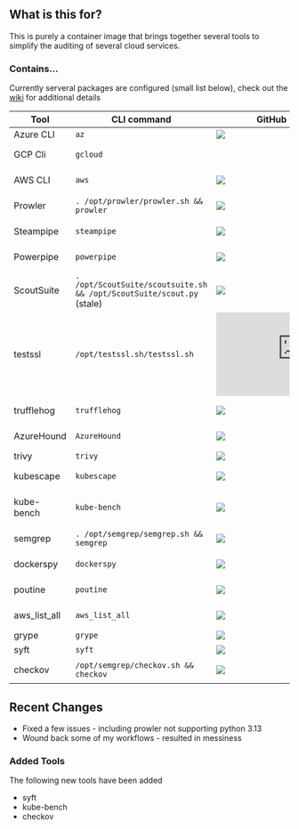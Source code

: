 ## What is this for?
This is purely a container image that brings together several tools to simplify the auditing of several cloud services.

### Contains...
Currently serveral packages are configured (small list below), check out the [wiki](https://github.com/SethBodine/docker/wiki/) for additional details

| Tool | CLI command | GitHub Commit Age | Wiki URL |
| --- | --- | --- | --- |
| Azure CLI | `az` | ![](https://img.shields.io/github/last-commit/Azure/azure-cli) | [Using az cli ](https://github.com/SethBodine/docker/wiki/Cloud-Authentication-via-CLI#azure) |
| GCP Cli | `gcloud` | | [Using gcloud cli](https://github.com/SethBodine/docker/wiki/Cloud-Authentication-via-CLI#gcp) |
| AWS CLI | `aws` | ![](https://img.shields.io/github/last-commit/aws/aws-cli) | [Using aws cli](https://github.com/SethBodine/docker/wiki/Cloud-Authentication-via-CLI#aws) |
| Prowler | `. /opt/prowler/prowler.sh && prowler` | ![](https://img.shields.io/github/last-commit/prowler-cloud/prowler) | [Using Prowler](https://github.com/SethBodine/docker/wiki/Using-Prowler) |
| Steampipe | `steampipe` | ![](https://img.shields.io/github/last-commit/turbot/steampipe) | [Using steampipe](https://github.com/SethBodine/docker/wiki/Using-Steampipe) |
| Powerpipe | `powerpipe` | ![](https://img.shields.io/github/last-commit/turbot/powerpipe) | [Using powerpipe](https://github.com/SethBodine/docker/wiki/Using-Powerpipe) |
| ScoutSuite | `. /opt/ScoutSuite/scoutsuite.sh && /opt/ScoutSuite/scout.py` (stale) | ![](https://img.shields.io/github/last-commit/nccgroup/ScoutSuite) | [Using ScoutSuite](https://github.com/SethBodine/docker/wiki/Using-ScoutSuite) |
| testssl | `/opt/testssl.sh/testssl.sh` | ![](https://img.shields.io/github/last-commit/drwetter/testssl.sh) | [Using testssl.sh](https://github.com/SethBodine/docker/wiki/Using-testssl.sh) |
| trufflehog | `trufflehog` | ![](https://img.shields.io/github/last-commit/trufflesecurity/trufflehog) | [Using Trufflehog](https://github.com/SethBodine/docker/wiki/Using-Trufflehog) |
| AzureHound | `AzureHound` | ![](https://img.shields.io/github/last-commit/BloodHoundAD/AzureHound) | [Using AzureHound](https://github.com/SethBodine/docker/wiki/Using-AzureHound)| 
| trivy | `trivy` | ![](https://img.shields.io/github/last-commit/aquasecurity/trivy) | [Using trivy](https://github.com/SethBodine/docker/wiki/Using-trivy) |
| kubescape | `kubescape` | ![](https://img.shields.io/github/last-commit/kubescape/kubescape) | [Using kubescape](https://github.com/SethBodine/docker/wiki/Using-kubescape) |
| kube-bench | `kube-bench` | ![](https://img.shields.io/github/last-commit/aquasecurity/kube-bench) | [Using kube-bench](https://github.com/SethBodine/docker/wiki/Using-kubei-bench) |
| semgrep | `. /opt/semgrep/semgrep.sh && semgrep` | ![](https://img.shields.io/github/last-commit/semgrep/semgrep) | [Using semgrep](https://github.com/SethBodine/docker/wiki/Using-semgrep) |
| dockerspy | `dockerspy` | ![](https://img.shields.io/github/last-commit/UndeadSec/DockerSpy) | [Using dockerspy](https://github.com/SethBodine/docker/wiki/Using-dockerspy) |
| poutine | `poutine` | ![](https://img.shields.io/github/last-commit/boostsecurityio/poutine) | [Using poutine](https://github.com/SethBodine/docker/wiki/Using-poutine) |
| aws_list_all | `aws_list_all` | ![](https://img.shields.io/github/last-commit/JohannesEbke/aws_list_all) | [Using aws_list_all](https://github.com/SethBodine/docker/wiki/Using-aws_list_all) |
| grype | `grype` | ![](https://img.shields.io/github/last-commit/anchore/grype) | [Using grype](https://github.com/SethBodine/docker/wiki/Using-grype) |
| syft | `syft` | ![](https://img.shields.io/github/last-commit/anchore/syft) | [Using syft](https://github.com/SethBodine/docker/wiki/Using-syft) |
| checkov | `/opt/semgrep/checkov.sh && checkov` | ![](https://img.shields.io/github/last-commit/bridgecrewio/checkov) | [Using checkov](https://github.com/SethBodine/docker/wiki/Using-checkov) |

## Recent Changes
- Fixed a few issues - including prowler not supporting python 3.13 
- Wound back some of my workflows - resulted in messiness

### Added Tools
The following new tools have been added
- syft
- kube-bench
- checkov
